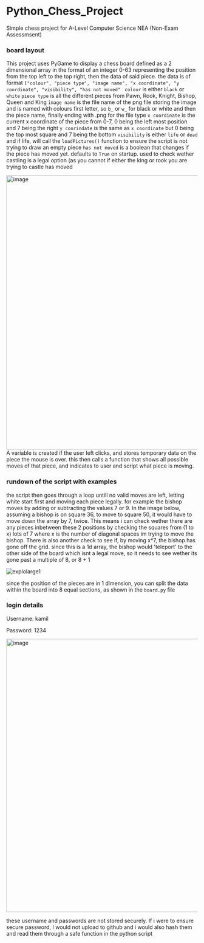 # Python_Chess_Project

Simple chess project for A-Level Computer Science NEA (Non-Exam Assessmsent)

### board layout
This project uses PyGame to display a chess board defined as a 2 dimensional array in the format of an integer 0-63 representing the position from the top left to the top right, then the data of said piece.
the data is of format ```["colour", "piece type", "image name", "x coordinate", "y coordinate", "visibility", "has not moved" ```
`colour` is either `black` or `white`
`piece type` is all the different pieces from Pawn, Rook, Knight, Bishop, Queen and King
`image name` is the file name of the png file storing the image and is named with colours first letter, so `b_` or `w_` for black or white and then the piece name, finally ending with .png for the file type
`x coordinate` is the current x coordinate of the piece from 0-7, 0 being the left most position and 7 being the right
`y coorindate` is the same as `x coordinate` but 0 being the top most square and 7 being the bottom
`visibility` is either `life` or `dead` and if life, will call the `loadPictures()` function to ensure the script is not trying to draw an empty piece
`has not moved` is a boolean that changes if the piece has moved yet. defaults to `True` on startup. used to check wether castling is a legal option (as you cannot if either the king or rook you are trying to castle has moved


<img width="722" alt="image" src="https://github.com/AdjunxLynx/Python_Chess_Project/assets/117390288/8487bd36-dfe9-41e5-aedd-660fa5bf0959">
A variable is created if the user left clicks, and stores temporary data on the piece the mouse is over. this then calls a function that shows all possible moves of that piece, and indicates to user and script what piece is moving.

### rundown of the script with examples
the script then goes through a loop untill no valid moves are left, letting white start first and moving each piece legally. for example the bishop moves by adding or subtracting the values 7 or 9. In the image below, assuming a bishop is on square 36, to move to square 50, it would have to move down the array by 7, twice. This means i can check wether there are any pieces inbetween these 2 positions by checking the squares from (1 to x) lots of 7 where x is the number of diagonal spaces im trying to move the bishop. There is also another check to see if, by moving x\*7, the bishop has gone off the grid. since this is a 1d array, the bishop would 'teleport' to the other side of the board which isnt a legal move, so it needs to see wether its gone past a multiple of 8, or 8 + 1

![explolarge1](https://github.com/AdjunxLynx/Python_Chess_Project/assets/117390288/b17e503e-0d27-4164-a1dc-05ddbf27e4ba)

since the position of the pieces are in 1 dimension, you can split the data within the board into 8 equal sections, as shown in the `board.py` file



### login details
Username: kamil

Password: 1234

<img width="719" alt="image" src="https://github.com/AdjunxLynx/Python_Chess_Project/assets/117390288/ee901992-8ad2-427e-8b2f-be2452055bd1">

these username and passwords are not stored securely.
If i were to ensure secure password, I would not upload to github and i would also hash them and read them through a safe function in the python script

